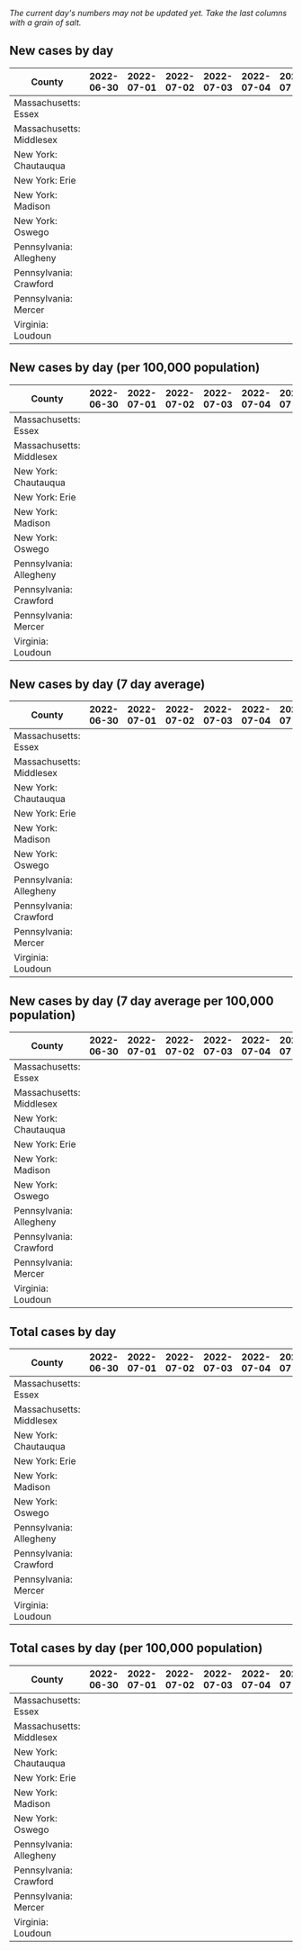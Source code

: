 _The current day's numbers may not be updated yet. Take the last columns with a grain of salt._
## New cases by day

| County | 2022-06-30 | 2022-07-01 | 2022-07-02 | 2022-07-03 | 2022-07-04 | 2022-07-05 | 2022-07-06 |
| --- | --- | --- | --- | --- | --- | --- | --- |
| Massachusetts: Essex |  |  |  |  |  |  |  |
| Massachusetts: Middlesex |  |  |  |  |  |  |  |
| New York: Chautauqua |  |  |  |  |  |  |  |
| New York: Erie |  |  |  |  |  |  |  |
| New York: Madison |  |  |  |  |  |  |  |
| New York: Oswego |  |  |  |  |  |  |  |
| Pennsylvania: Allegheny |  |  |  |  |  |  |  |
| Pennsylvania: Crawford |  |  |  |  |  |  |  |
| Pennsylvania: Mercer |  |  |  |  |  |  |  |
| Virginia: Loudoun |  |  |  |  |  |  |  |

## New cases by day (per 100,000 population)

| County | 2022-06-30 | 2022-07-01 | 2022-07-02 | 2022-07-03 | 2022-07-04 | 2022-07-05 | 2022-07-06 |
| --- | --- | --- | --- | --- | --- | --- | --- |
| Massachusetts: Essex |  |  |  |  |  |  |  |
| Massachusetts: Middlesex |  |  |  |  |  |  |  |
| New York: Chautauqua |  |  |  |  |  |  |  |
| New York: Erie |  |  |  |  |  |  |  |
| New York: Madison |  |  |  |  |  |  |  |
| New York: Oswego |  |  |  |  |  |  |  |
| Pennsylvania: Allegheny |  |  |  |  |  |  |  |
| Pennsylvania: Crawford |  |  |  |  |  |  |  |
| Pennsylvania: Mercer |  |  |  |  |  |  |  |
| Virginia: Loudoun |  |  |  |  |  |  |  |

## New cases by day (7 day average)

| County | 2022-06-30 | 2022-07-01 | 2022-07-02 | 2022-07-03 | 2022-07-04 | 2022-07-05 | 2022-07-06 |
| --- | --- | --- | --- | --- | --- | --- | --- |
| Massachusetts: Essex |  |  |  |  |  |  |  |
| Massachusetts: Middlesex |  |  |  |  |  |  |  |
| New York: Chautauqua |  |  |  |  |  |  |  |
| New York: Erie |  |  |  |  |  |  |  |
| New York: Madison |  |  |  |  |  |  |  |
| New York: Oswego |  |  |  |  |  |  |  |
| Pennsylvania: Allegheny |  |  |  |  |  |  |  |
| Pennsylvania: Crawford |  |  |  |  |  |  |  |
| Pennsylvania: Mercer |  |  |  |  |  |  |  |
| Virginia: Loudoun |  |  |  |  |  |  |  |

## New cases by day (7 day average per 100,000 population)

| County | 2022-06-30 | 2022-07-01 | 2022-07-02 | 2022-07-03 | 2022-07-04 | 2022-07-05 | 2022-07-06 |
| --- | --- | --- | --- | --- | --- | --- | --- |
| Massachusetts: Essex |  |  |  |  |  |  |  |
| Massachusetts: Middlesex |  |  |  |  |  |  |  |
| New York: Chautauqua |  |  |  |  |  |  |  |
| New York: Erie |  |  |  |  |  |  |  |
| New York: Madison |  |  |  |  |  |  |  |
| New York: Oswego |  |  |  |  |  |  |  |
| Pennsylvania: Allegheny |  |  |  |  |  |  |  |
| Pennsylvania: Crawford |  |  |  |  |  |  |  |
| Pennsylvania: Mercer |  |  |  |  |  |  |  |
| Virginia: Loudoun |  |  |  |  |  |  |  |

## Total cases by day

| County | 2022-06-30 | 2022-07-01 | 2022-07-02 | 2022-07-03 | 2022-07-04 | 2022-07-05 | 2022-07-06 |
| --- | --- | --- | --- | --- | --- | --- | --- |
| Massachusetts: Essex |  |  |  |  |  |  | 225911 |
| Massachusetts: Middlesex |  |  |  |  |  |  | 381299 |
| New York: Chautauqua |  |  |  |  |  |  | 25903 |
| New York: Erie |  |  |  |  |  |  | 238182 |
| New York: Madison |  |  |  |  |  |  | 14783 |
| New York: Oswego |  |  |  |  |  |  | 29699 |
| Pennsylvania: Allegheny |  |  |  |  |  |  | 291095 |
| Pennsylvania: Crawford |  |  |  |  |  |  | 21058 |
| Pennsylvania: Mercer |  |  |  |  |  |  | 24546 |
| Virginia: Loudoun |  |  |  |  |  |  | 80763 |

## Total cases by day (per 100,000 population)

| County | 2022-06-30 | 2022-07-01 | 2022-07-02 | 2022-07-03 | 2022-07-04 | 2022-07-05 | 2022-07-06 |
| --- | --- | --- | --- | --- | --- | --- | --- |
| Massachusetts: Essex |  |  |  |  |  |  | 28631.3 |
| Massachusetts: Middlesex |  |  |  |  |  |  | 23658.2 |
| New York: Chautauqua |  |  |  |  |  |  | 20411.7 |
| New York: Erie |  |  |  |  |  |  | 25925.9 |
| New York: Madison |  |  |  |  |  |  | 20838.4 |
| New York: Oswego |  |  |  |  |  |  | 24321.7 |
| Pennsylvania: Allegheny |  |  |  |  |  |  | 23937.8 |
| Pennsylvania: Crawford |  |  |  |  |  |  | 24882.7 |
| Pennsylvania: Mercer |  |  |  |  |  |  | 22432.0 |
| Virginia: Loudoun |  |  |  |  |  |  | 19529.7 |
